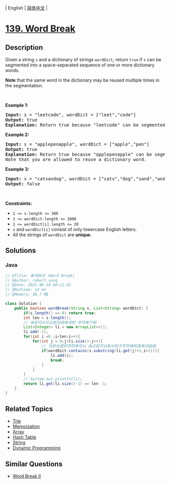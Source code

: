 
| English | [简体中文](README.md) |

# [139. Word Break](https://leetcode.cn//problems/word-break/)

## Description

<p>Given a string <code>s</code> and a dictionary of strings <code>wordDict</code>, return <code>true</code> if <code>s</code> can be segmented into a space-separated sequence of one or more dictionary words.</p>

<p><strong>Note</strong> that the same word in the dictionary may be reused multiple times in the segmentation.</p>

<p>&nbsp;</p>
<p><strong class="example">Example 1:</strong></p>

<pre>
<strong>Input:</strong> s = &quot;leetcode&quot;, wordDict = [&quot;leet&quot;,&quot;code&quot;]
<strong>Output:</strong> true
<strong>Explanation:</strong> Return true because &quot;leetcode&quot; can be segmented as &quot;leet code&quot;.
</pre>

<p><strong class="example">Example 2:</strong></p>

<pre>
<strong>Input:</strong> s = &quot;applepenapple&quot;, wordDict = [&quot;apple&quot;,&quot;pen&quot;]
<strong>Output:</strong> true
<strong>Explanation:</strong> Return true because &quot;applepenapple&quot; can be segmented as &quot;apple pen apple&quot;.
Note that you are allowed to reuse a dictionary word.
</pre>

<p><strong class="example">Example 3:</strong></p>

<pre>
<strong>Input:</strong> s = &quot;catsandog&quot;, wordDict = [&quot;cats&quot;,&quot;dog&quot;,&quot;sand&quot;,&quot;and&quot;,&quot;cat&quot;]
<strong>Output:</strong> false
</pre>

<p>&nbsp;</p>
<p><strong>Constraints:</strong></p>

<ul>
	<li><code>1 &lt;= s.length &lt;= 300</code></li>
	<li><code>1 &lt;= wordDict.length &lt;= 1000</code></li>
	<li><code>1 &lt;= wordDict[i].length &lt;= 20</code></li>
	<li><code>s</code> and <code>wordDict[i]</code> consist of only lowercase English letters.</li>
	<li>All the strings of <code>wordDict</code> are <strong>unique</strong>.</li>
</ul>


## Solutions


### Java

```Java
// @Title: 单词拆分 (Word Break)
// @Author: robert.sunq
// @Date: 2021-06-10 00:21:41
// @Runtime: 14 ms
// @Memory: 38.7 MB

class Solution {
    public boolean wordBreak(String s, List<String> wordDict) {
        if(s.length() == 0) return true;
        int len = s.length();
        // 保存可以可以拆分成单词的 字符串下标
        List<Integer> li = new ArrayList<>();
        li.add(-1);
        for(int i =0 ;i<len;i++){
            for(int j = 0;j<li.size();j++){
                // 当前长度的字符串可以 由之前可以拆分的子字符串和某单词组成
                if(wordDict.contains(s.substring(li.get(j)+1,i+1))){
                    li.add(i);
                    break;
                }
            }
        }
        // System.out.println(li);
        return li.get(li.size()-1) == len -1;
    }
}
```



## Related Topics

- [Trie](https://leetcode.cn//tag/trie)
- [Memoization](https://leetcode.cn//tag/memoization)
- [Array](https://leetcode.cn//tag/array)
- [Hash Table](https://leetcode.cn//tag/hash-table)
- [String](https://leetcode.cn//tag/string)
- [Dynamic Programming](https://leetcode.cn//tag/dynamic-programming)

## Similar Questions

- [Word Break II](../word-break-ii/README_EN.md)
